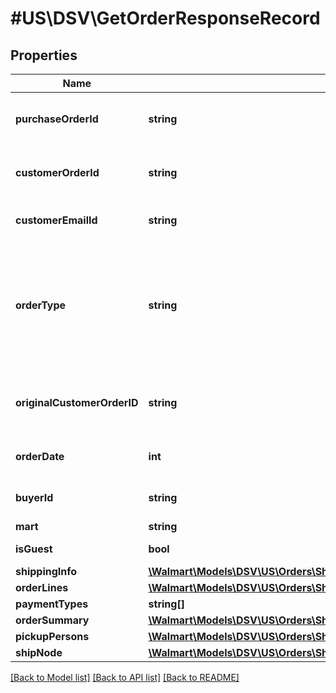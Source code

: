 # #US\DSV\GetOrderResponseRecord

## Properties

Name | Type | Description | Notes
------------ | ------------- | ------------- | -------------
**purchaseOrderId** | **string** | A unique ID associated with the seller's purchase order |
**customerOrderId** | **string** | A unique ID associated with the sales order for specified customer |
**customerEmailId** | **string** | The email address of the customer for the sales order |
**orderType** | **string** | Specifies if the order is a regular order or replacement order. Possible values are REGULAR or REPLACEMENT. Provided in response only if query parameter replacementInfo=true. | [optional]
**originalCustomerOrderID** | **string** | customer order ID of the original customer order on which the replacement is created. | [optional]
**orderDate** | **int** | The date the customer submitted the sales order |
**buyerId** | **string** | Unique ID associated with the specified buyer | [optional]
**mart** | **string** | Mart information | [optional]
**isGuest** | **bool** | Indicates a guest customer | [optional]
**shippingInfo** | [**\Walmart\Models\DSV\US\Orders\ShipOrderLines200ResponseShippingInfo**](ShipOrderLines200ResponseShippingInfo.md) |  |
**orderLines** | [**\Walmart\Models\DSV\US\Orders\ShipOrderLines200ResponseOrderLines**](ShipOrderLines200ResponseOrderLines.md) |  |
**paymentTypes** | **string[]** | Payment Types | [optional]
**orderSummary** | [**\Walmart\Models\DSV\US\Orders\ShipOrderLines200ResponseOrderSummary**](ShipOrderLines200ResponseOrderSummary.md) |  | [optional]
**pickupPersons** | [**\Walmart\Models\DSV\US\Orders\ShipOrderLines200ResponsePickupPersonsInner[]**](ShipOrderLines200ResponsePickupPersonsInner.md) | List of pickup persons | [optional]
**shipNode** | [**\Walmart\Models\DSV\US\Orders\ShipOrderLines200ResponseShipNode**](ShipOrderLines200ResponseShipNode.md) |  | [optional]


[[Back to Model list]](../) [[Back to API list]](../../Api/US/DSV) [[Back to README]](../../README.md)
